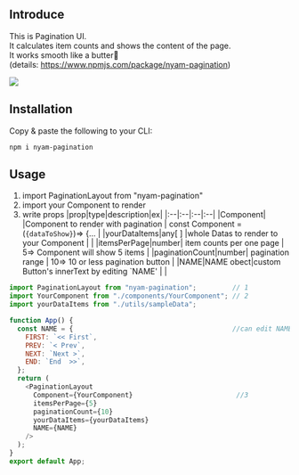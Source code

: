 ## Introduce
This is Pagination UI.  
It calculates item counts and shows the content of the page.  
It works smooth like a butter🥞  
(details: https://www.npmjs.com/package/nyam-pagination)   

![](https://images.velog.io/images/skawnkk/post/d9ef019b-0c95-4864-8ae6-a32224b02773/React-App.gif)

## Installation
Copy & paste the following to your CLI:
```
npm i nyam-pagination
```
## Usage

1. import PaginationLayout from "nyam-pagination"
2. import your Component to render 
3. write props
   |prop|type|description|ex|
   |:--|:--|:--|:--|
   |Component| |Component to render with pagination | const Component = (`{dataToShow}`)=> {... |
   |yourDataItems|any[ ]  |whole Datas to render to your Component   |  |
   |itemsPerPage|number| item counts per one page   | 5=> Component will show 5 items |
   |paginationCount|number| pagination range   | 10=> 10 or less pagination button |
   |NAME|NAME obect|custom Button's innerText by editing `NAME'  |  |



```js
import PaginationLayout from "nyam-pagination";         // 1
import YourComponent from "./components/YourComponent"; // 2
import yourDataItems from "./utils/sampleData";        

function App() {
  const NAME = {                                        //can edit NAME
    FIRST: `<< First`,
    PREV: `< Prev`,
    NEXT: `Next >`,
    END: `End  >>`,
  };
  return (
    <PaginationLayout
      Component={YourComponent}                          //3
      itemsPerPage={5}
      paginationCount={10}
      yourDataItems={yourDataItems}
      NAME={NAME}
    />
  );
}
export default App;

```
